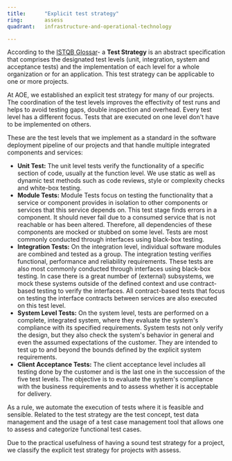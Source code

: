 ```yaml
---
title:      "Explicit test strategy"
ring:       assess
quadrant:   infrastructure-and-operational-technology

---
```

According to the [ISTQB Glossar](http://glossar.german-testing-board.info/#teststrategie)- a **Test Strategy** is an abstract specification that comprises the designated test levels (unit, integration, system and acceptance tests) and the implementation of each level for a whole organization or for an application. This test strategy can be applicable to one or more projects.

At AOE, we established an explicit test strategy for many of our projects. The coordination of the test levels improves the effectivity of test runs and helps to avoid testing gaps, double inspection and overhead. Every test level has a different focus. Tests that are executed on one level don't have to be implemented on others.

These are the test levels that we implement as a standard in the software deployment pipeline of our projects and that handle multiple integrated components and services:

-   **Unit Test:** The unit level tests verify the functionality of a specific section of code, usually at the function level. We use static as well as dynamic test methods such as code reviews, style or complexity checks and white-box testing. 
-   **Module Tests:** Module Tests focus on testing the functionality that a service or component provides in isolation to other components or services that this service depends on. This test stage finds errors in a component. It should never fail due to a consumed service that is not reachable or has been altered. Therefore, all dependencies of these components are mocked or stubbed on some level. Tests are most commonly conducted through interfaces using black-box testing.
-   **Integration Tests:** On the integration level, individual software modules are combined and tested as a group. The integration testing verifies functional, performance and reliability requirements. These tests are also most commonly conducted through interfaces using black-box testing. In case there is a great number of (external) subsystems, we mock these systems outside of the defined context and use contract-based testing to verify the interfaces. All contract-based tests that focus on testing the interface contracts between services are also executed on this test level.
-   **System Level Tests:** On the system level, tests are performed on a complete, integrated system, where they evaluate the system's compliance with its specified requirements. System tests not only verify the design, but they also check the system's behavior in general and even the assumed expectations of the customer. They are intended to test up to and beyond the bounds defined by the explicit system requirements.
-   **Client Acceptance Tests:** The client acceptance level includes all testing done by the customer and is the last one in the succession of the five test levels. The objective is to evaluate the system's compliance with the business requirements and to assess whether it is acceptable for delivery.

As a rule, we automate the execution of tests where it is feasible and sensible. Related to the test strategy are the test concept, test data management and the usage of a test case management tool that allows one to assess and categorize functional test cases.

Due to the practical usefulness of having a sound test strategy for a project, we classify the explicit test strategy for projects with assess.
